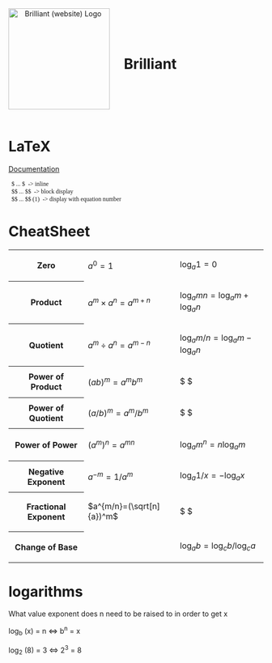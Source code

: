 <head><link href="math.css" rel="stylesheet" type="text/css"></head>
<style>
   ol>li{
      color: limeGreen !important;
   }
   code, pre {
      font-family: Cascadia Code;
   }
   header {
      display: flex;
      align-items: center;
   }
   #brilliant{
      margin-left:1em;
      display: inline;
   }
   #logo {
      filter: 
   }
   td .katex {
      color: black;
   }
</style>
<header>
<a title="brilliant.org, Public domain, via Wikimedia Commons" href="https://commons.wikimedia.org/wiki/File:Brilliant_(website)_Logo.svg"><img id="logo" width="200" alt="Brilliant (website) Logo" src="https://upload.wikimedia.org/wikipedia/commons/thumb/9/9e/Brilliant_%28website%29_Logo.svg/512px-Brilliant_%28website%29_Logo.svg.png"></a>
<h1 class="Cream" id="brilliant">Brilliant</h1>
</header>

# LaTeX
[Documentation](https://en.wikibooks.org/wiki/LaTeX/Mathematics)

      $ ... $  -> inline
      $$ ... $$  -> block display
      $$ ... $$ (1)  -> display with equation number

# CheatSheet

<table class="table is-striped is-hoverable is-narrow">
<tr>
   <th>Zero</th>
   <td>

$a^0=1$
   </td>
   <td>

$\log_a{1} = 0$
   </td>
</tr>
<tr>
   <th>Product</th>
   <td>

$a^m\times a^n=a^{m+n}$
   </td>
   <td>

$\log_a{mn} = \log_a{m} + \log_a{n}$
   </td>
</tr>
<tr>
   <th>Quotient</th>
   <td>

$a^m\div a^n=a^{m-n}$
   </td>
   <td>

$\log_a{m/n} = \log_a{m} - \log_a{n}$
   </td>
</tr>
<tr>
   <th>Power of Product</th>
   <td>

$(ab)^m = a^mb^m$
   </td>
   <td>

$ $
   </td>
</tr>
<tr>
   <th>Power of Quotient</th>
   <td>

$(a/b)^m = a^m/b^m$
   </td>
   <td>

$ $
   </td>
</tr>
<tr>
   <th>Power of Power</th>
   <td>

$(a^m)^n = a^{mn}$
   </td>
   <td>

$\log_am^n = n\log_am$
   </td>
</tr>
<tr>
   <th>Negative Exponent</th>
   <td>
   
$a^{-m}= 1/a^m$  
   </td>
      <td>

$\log_a1/x=-\log_ax$
   </td>
</tr>
<tr>
   <th>Fractional Exponent</th>
   <td>

$a^{m/n}=(\sqrt[n]{a})^m$
   </td>
      <td>

$ $
   </td>
</tr>
<tr>
   <th>Change of Base</th>
   <td>

   </td>
      <td>

$\log_ab = \log_cb/\log_ca$
   </td>
</tr>

</table>

# logarithms

<p class="text-gray-200 font-bold text-xl font-mono space-x-1">What value exponent does <span class="text-purple-600">n</span> need to be raised to in order to get <span class="text-red-500">x</span></p>

<p class="text-gray-500 font-bold text-xl font-mono space-x-1">log<sub class="text-green-500">b</sub> (<span class="text-red-500">x</span>) = <span class="text-purple-600">n</span> <=> <span class="text-green-500">b</span><sup class="text-purple-600">n</sup> = <span class="text-red-500">x</span></p>

<p class="text-gray-500 font-bold text-xl font-mono space-x-1"> <i></i> log<sub class="text-green-500">2</sub> (<span class="text-red-500">8</span>) = <span class="text-purple-600">3</span> <=> <span class="text-green-500">2</span><sup class="text-purple-600">3</sup> = <span class="text-red-500">8</span></p>